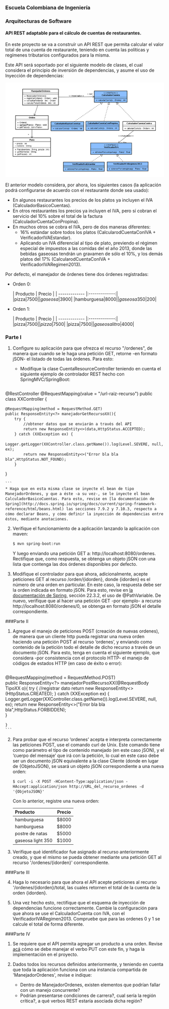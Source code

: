### Escuela Colombiana de Ingeniería

### Arquitecturas de Software


#### API REST adaptable para el cálculo de cuentas de restaurantes.

En este proyecto se va a construír un API REST que permita calcular el valor total de una cuenta de restaurante, teniendo en cuenta las políticas y regímenes tributarios configurados para la misma.

Este API será soportado por el siguiente modelo de clases, el cual considera el principio de inversión de dependencias, y asume el uso de Inyección de dependencias:

![](img/BeansModel.png)


El anterior modelo considera, por ahora, los siguientes casos (la aplicación podrá configurarse de acuerdo con el restaurante donde sea usado):

* En algunos restaurantes los precios de los platos ya incluyen el IVA (CalculadorBasicoCuentas).
* En otros restaurantes los precios ya incluyen el IVA, pero sí cobran el servicio del 10% sobre el total de la factura (CalculadorCuentaConPropina).
* En muchos otros se cobra el IVA, pero de dos maneras diferentes:
	* 16% estándar sobre todos los platos (CalcularodCuentaConIVA + VerificadorIVAEstandar).
	* Aplicando un IVA diferencial al tipo de plato, previendo el régimen especial de impuestos a las comidas del el año 2013, donde las bebidas gaseosas tendrán un gravamen de sólo el 10%, y los demás platos del 17% (CalcularodCuentaConIVA + VerificadorIVARegimen2013).


Por defecto, el manejador de órdenes tiene dos órdenes registradas:

* Orden 0:

	| Producto        | Precio           | 
| ------------- |:-------------:| 
|pizza|$7500|
|gaseosa|$3900|
|hamburguesa|$8000|
|gaseosa 350|$200|

* Orden 1:

	| Producto        | Precio           | 
| ------------- |:-------------:| 		
|pizza|$7500|
|pizza|$7500|
|pizza|$7500|
|gaseosa litro|$4000|


### Parte I

1. Configure su aplicación para que ofrezca el recurso "/ordenes", de manera que cuando se le haga una petición GET, retorne -en formato jSON- el listado de todas las órdenes. Para esto:
	* Modifique la clase CuentaResourceController teniendo en cuenta el siguiente ejemplo de controlador REST hecho con SpringMVC/SpringBoot:

	```java
@RestController
@RequestMapping(value = "/url-raiz-recurso")
public class XXController {
    
        
    @RequestMapping(method = RequestMethod.GET)
    public ResponseEntity<?> manejadorGetRecursoXX(){
        try {
            //obtener datos que se enviarán a través del API
            return new ResponseEntity<>(data,HttpStatus.ACCEPTED);
        } catch (XXException ex) {
            Logger.getLogger(XXController.class.getName()).log(Level.SEVERE, null, ex);
            return new ResponseEntity<>("Error bla bla bla",HttpStatus.NOT_FOUND);
        }        
}

	```
	* Haga que en esta misma clase se inyecte el bean de tipo ManejadorOrdenes, y que a éste -a su vez-, se le inyecte el bean CalculadorBasicoCuentas. Para esto, revise en [la documentación de Spring](http://docs.spring.io/spring/docs/current/spring-framework-reference/html/beans.html) las secciones 7.9.2 y 7.10.3, respecto a cómo declarar Beans, y cómo definir la inyección de dependencias entre éstos, mediante anotaciones.

2. Verifique el funcionamiento de a aplicación lanzando la aplicación con maven:

	```bash
	$ mvn spring-boot:run
	
	```
	Y luego enviando una petición GET a: http://localhost:8080/ordenes. Rectifique que, como respuesta, se obtenga un objeto jSON con una lista que contenga las dos órdenes disponibles por defecto.


3. Modifique el controlador para que ahora, adicionalmente, acepte peticiones GET al recurso /orden/{idorden}, donde {idorden} es el número de una orden en particular. En este caso, la respuesta debe ser la orden indicada en formato jSON. Para esto, revise en [la documentación de Spring](http://docs.spring.io/spring/docs/current/spring-framework-reference/html/mvc.html), sección 22.3.2, el uso de @PathVariable. De nuevo, verifique que al hacer una petición GET -por ejemplo- a recurso http://localhost:8080/ordenes/0, se obtenga en formato jSON el detalle correspondiente.


###Parte II

1.  Agregue el manejo de peticiones POST (creación de nuevas ordenes), de manera que un cliente http pueda registrar una nueva orden haciendo una petición POST al recurso ‘ordenes’, y enviando como contenido de la petición todo el detalle de dicho recurso a través de un documento jSON. Para esto, tenga en cuenta el siguiente ejemplo, que considera -por consistencia con el protocolo HTTP- el manejo de códigos de estados HTTP (en caso de éxito o error):

	```	
@RequestMapping(method = RequestMethod.POST)	
	public ResponseEntity<?> manejadorPostRecursoXX(@RequestBody TipoXX o){
        try {
            //registrar dato
            return new ResponseEntity<>(HttpStatus.CREATED);
        } catch (XXException ex) {
            Logger.getLogger(XXController.class.getName()).log(Level.SEVERE, null, ex);
            return new ResponseEntity<>("Error bla bla bla",HttpStatus.FORBIDDEN);            
        }        
 	
	}
	```	


2.  Para probar que el recurso ‘ordenes’ acepta e interpreta
    correctamente las peticiones POST, use el comando curl de Unix. Este
    comando tiene como parámetro el tipo de contenido manejado (en este
    caso jSON), y el ‘cuerpo del mensaje’ que irá con la petición, lo
    cual en este caso debe ser un documento jSON equivalente a la clase
    Cliente (donde en lugar de {ObjetoJSON}, se usará un objeto jSON correspondiente a una nueva orden:

	```	
	$ curl -i -X POST -HContent-Type:application/json -HAccept:application/json http://URL_del_recurso_ordenes -d '{ObjetoJSON}'
	```	

	Con lo anterior, registre una nueva orden:


	| Producto        | Precio           | 
	| ------------- |:-------------:| 
	|hamburguesa|$8000|
	|hamburguesa|$8000|		
	|postre de natas|$5000|
	|gaseosa light 350|$1000|



3. Verifique qué identificador fue asignado al recurso anteriormente creado, y que el mismo se pueda obtener mediante una petición GET al recurso '/ordenes/{idorden}' correspondiente.


###Parte III

4. Haga lo necesario para que ahora el API acepte peticiones al recurso '/ordenes/{idorden}/total, las cuales retornen el total de la cuenta de la orden {idorden}.

5. Una vez hecho esto, rectifique que el esquema de inyección de dependencias funcione correctamente. Cambie la configuración para que ahora se use el CalculadorCuenta con IVA, con el VerificadorIVARegimen2013. Compruebe que para las ordenes 0 y 1 se calcule el total de forma diferente.

###Parte IV

1. Se requiere que el API permita agregar un producto a una orden. Revise [acá](http://restcookbook.com/HTTP%20Methods/put-vs-post/) cómo se debe manejar el verbo PUT con este fin, y haga la implementación en el proyecto.

2. Dados todos los recursos definidos anteriormente, y teniendo en cuenta que toda la aplicación funciona con una instancia compartida de 'ManejadorOrdenes', revise e indique:

	* Dentro de ManejadorOrdenes, existen elementos que podrían fallar con un manejo concurrente?
	* Podrían presentarse condiciones de carrera?, cual sería la región crítica?, a qué verbos REST estaría asociada dicha región?
